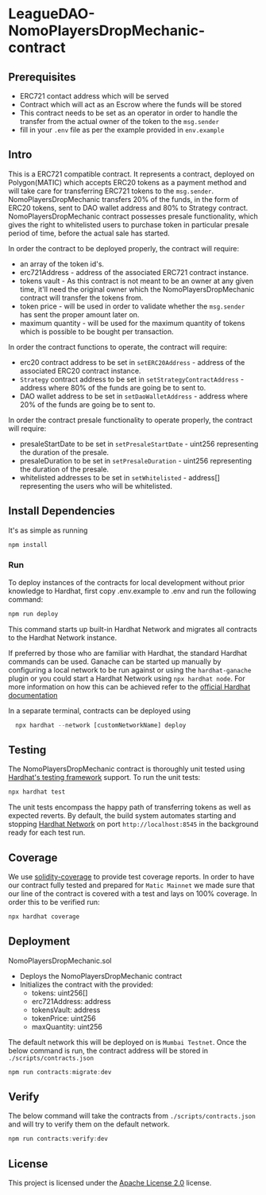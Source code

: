 # LeagueDAO-NomoPlayersDropMechanic-contract

## Prerequisites
* ERC721 contact address which will be served
* Contract which will act as an Escrow where the funds will be stored
* This contract needs to be set as an operator in order to handle the transfer from the actual owner of the token to the `msg.sender`
* fill in your `.env` file as per the example provided in `env.example`

## Intro
This is a ERC721 compatible contract. It represents a contract, deployed on Polygon(MATIC) which accepts ERC20 tokens as a payment method and will take care for transferring ERC721 tokens to the `msg.sender`. NomoPlayersDropMechanic transfers 20% of the funds, in the form of ERC20 tokens, sent to DAO wallet address and 80% to Strategy contract. NomoPlayersDropMechanic contract possesses presale functionality, which gives the right to whitelisted users to purchase token in particular presale period of time, before the actual sale has started.

In order the contract to be deployed properly, the contract will require:
* an array of the token id's.
* erc721Address - address of the associated ERC721 contract instance.
* tokens vault - As this contract is not meant to be an owner at any given time, it'll need the original owner which the NomoPlayersDropMechanic contract will transfer the tokens from.
* token price - will be used in order to validate whether the `msg.sender` has sent the proper amount later on.
* maximum quantity - will be used for the maximum quantity of tokens which is possible to be bought per transaction.

In order the contract functions to operate, the contract will require:
* erc20 contract address to be set in `setERC20Address` - address of the associated ERC20 contract instance.
* `Strategy` contract address to be set in `setStrategyContractAddress` - address where 80% of the funds are going be to sent to.
* DAO wallet address to be set in `setDaoWalletAddress` - address where 20% of the funds are going be to sent to.

In order the contract presale functionality to operate properly, the contract will require:
* presaleStartDate to be set in `setPresaleStartDate` - uint256 representing the duration of the presale.
* presaleDuration to be set in `setPresaleDuration` - uint256 representing the duration of the presale.
* whitelisted addresses to be set in `setWhitelisted` - address[] representing the users who will be whitelisted.

## Install Dependencies
It's as simple as running 
```javascript
npm install
```
### Run
To deploy instances of the contracts for local development without prior knowledge to Hardhat, first copy .env.example to .env and run the following command:
```javascript
npm run deploy
```

This command starts up built-in Hardhat Network and migrates all contracts to the Hardhat Network instance.

If preferred by those who are familiar with Hardhat, the standard Hardhat commands can be used. Ganache can be started up manually by configuring a local network to be run against or using the `hardhat-ganache` plugin or you could start a Hardhat Network using `npx hardhat node`. For more information on how this can be achieved refer to the [official Hardhat documentation](https://hardhat.org/guides/ganache-tests.html#running-tests-with-ganache)

In a separate terminal, contracts can be deployed using
```javascript
  npx hardhat --network [customNetworkName] deploy
```

## Testing
The NomoPlayersDropMechanic contract is thoroughly unit tested using 
[Hardhat's testing framework](https://hardhat.org/tutorial/testing-contracts.html#_5-testing-contracts) 
support.
To run the unit tests:
```javascript
npx hardhat test
```
The unit tests encompass the happy path of transferring tokens as well as expected reverts.
By default, the build system automates starting and stopping 
[Hardhat Network](https://hardhat.org/hardhat-network/#hardhat-network) on port `http://localhost:8545` in
the background ready for each test run.

## Coverage 
We use [solidity-coverage](https://github.com/sc-forks/solidity-coverage) to 
provide test coverage reports. 
In order to have our contract fully tested and prepared for `Matic Mainnet` we made sure that our line of the contract is covered with a test and lays on 100% coverage. In order this to be verified run: 
```javascript
npx hardhat coverage
``` 

## Deployment
NomoPlayersDropMechanic.sol
* Deploys the NomoPlayersDropMechanic contract
* Initializes the contract with the provided:  
    - tokens: uint256[]
    - erc721Address: address
    - tokensVault: address
    - tokenPrice: uint256
    - maxQuantity: uint256

The default network this will be deployed on is `Mumbai Testnet`. Once the below command is run, the contract address will be stored in `./scripts/contracts.json`

```javascript
npm run contracts:migrate:dev
```

## Verify
The below command will take the contracts from `./scripts/contracts.json` and will try to verify them on the default network.
```javascript
npm run contracts:verify:dev
``` 

## License
This project is licensed under the [Apache License 2.0](./LICENCE) license.
